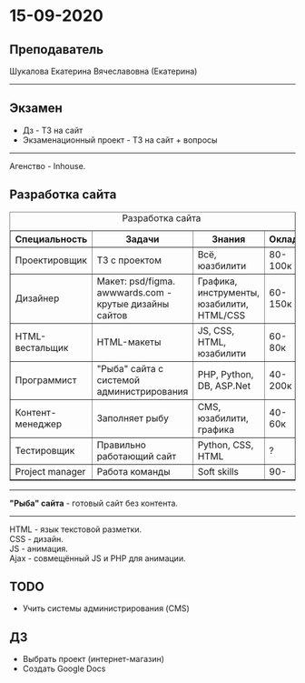 # 15-09-2020

## Преподаватель
Шукалова Екатерина Вячеславовна (Екатерина)

---

## Экзамен
* Дз - ТЗ на сайт
* Экзаменационный проект - ТЗ на сайт + вопросы

---

Агенство - Inhouse.

## Разработка сайта
<table border="1">
    <caption> Разработка сайта </caption>
    <tr>
        <th> Специальность </th>
        <th> Задачи </th>
        <th> Знания </th>
        <th> Оклад </th>    
    </tr>
<tr> <td> Проектировщик </td>       <td> ТЗ с проектом </td>                <td> Всё, юазбилити </td>                           <td> 80-100к <td> </tr>
<tr> <td> Дизайнер</td>             <td> Макет: psd/figma. awwwards.com - крутые дизайны сайтов </td> <td>	Графика, инструменты, юзабилити, HTML/CSS </td>	<td> 60-150к </td> </tr>
<tr> <td> HTML-вестальщик </td>	    <td> HTML-макеты </td>                  <td>	JS, CSS, HTML, юзабилити </td>              <td> 60-80к </td> </tr>
<tr> <td> Программист </td>	        <td> "Рыба" сайта с системой администрирования </td> <td> PHP, Python, DB, ASP.Net </td>    <td> 40-200к </td> </tr>
<tr> <td> Контент-менеджер </td>    <td> Заполняет рыбу </td>               <td> CMS, юзабилити, графика </td>                  <td> 40-60к </td> </tr>
<tr> <td> Тестировщик </td>         <td> Правильно работающий сайт </td>    <td> Python, CSS, HTML	</td>                       <td> ? </td> </tr>
<tr> <td> Project manager </td>	    <td> Работа команды	</td>               <td> Soft skills </td>                              <td> 90- </td> </tr>
</table>

---

**"Рыба" сайта** - готовый сайт без контента.

---

HTML - язык текстовой разметки. <br>
CSS - дизайн. <br>
JS - анимация. <br>
Ajax - совмещённый JS и PHP для анимации. <br>

## TODO
* Учить системы администрирования (CMS)

## ДЗ
* Выбрать проект (интернет-магазин)
* Создать Google Docs
